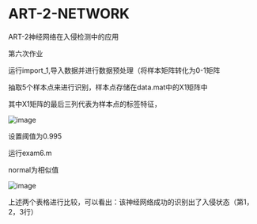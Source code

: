 # ART-2-NETWORK
ART-2神经网络在入侵检测中的应用

第六次作业

运行import_1,导入数据并进行数据预处理（将样本矩阵转化为0-1矩阵

抽取5个样本点来进行识别，样本点存储在data.mat中的X1矩阵中

其中X1矩阵的最后三列代表为样本点的标签特征，

![image](https://user-images.githubusercontent.com/92127845/160222693-df8c9e66-9e1f-42e3-ad45-ac35b4ce509d.png)


设置阈值为0.995

运行exam6.m

normal为相似值

![image](https://user-images.githubusercontent.com/92127845/160222690-64b23fe2-0f10-4d4a-b7a5-c42c32429253.png)

上述两个表格进行比较，可以看出：该神经网络成功的识别出了入侵状态（第1，2，3行）
